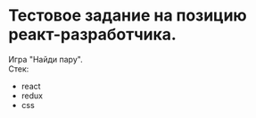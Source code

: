 # Тестовое задание на позицию реакт-разработчика.  
Игра "Найди пару".  
Стек: 
- react
- redux
- css
